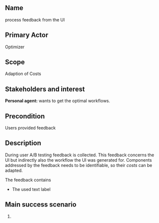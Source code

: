 

## Name

process feedback from the UI

## Primary Actor

Optimizer

## Scope

Adaption of Costs

## Stakeholders and interest

**Personal agent:** wants to get the optimal workflows.

## Precondition

Users provided feedback

## Description

During user A/B testing feedback is collected.
This feedback concerns the UI but indirectly also the workflow the UI was generated for.
Components addressed by the feedback needs to be identifiable,
so their *costs* can be adapted.

The feedback contains

- The used text label

## Main success scenario

1. 
